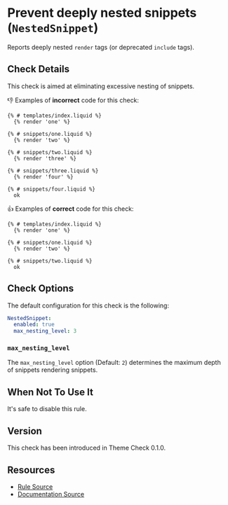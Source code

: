 # Prevent deeply nested snippets (`NestedSnippet`)

Reports deeply nested `render` tags (or deprecated `include` tags).

## Check Details

This check is aimed at eliminating excessive nesting of snippets.

:-1: Examples of **incorrect** code for this check:

```liquid
{% # templates/index.liquid %}
  {% render 'one' %}

{% # snippets/one.liquid %}
  {% render 'two' %}

{% # snippets/two.liquid %}
  {% render 'three' %}

{% # snippets/three.liquid %}
  {% render 'four' %}

{% # snippets/four.liquid %}
  ok
```

:+1: Examples of **correct** code for this check:

```liquid
{% # templates/index.liquid %}
  {% render 'one' %}

{% # snippets/one.liquid %}
  {% render 'two' %}

{% # snippets/two.liquid %}
  ok
```

## Check Options

The default configuration for this check is the following:

```yaml
NestedSnippet:
  enabled: true
  max_nesting_level: 3
```

### `max_nesting_level`

The `max_nesting_level` option (Default: `2`) determines the maximum depth of snippets rendering snippets.

## When Not To Use It

It's safe to disable this rule.

## Version

This check has been introduced in Theme Check 0.1.0.

## Resources

- [Rule Source][codesource]
- [Documentation Source][docsource]

[codesource]: /lib/theme_check/checks/nested_snippet.rb
[docsource]: /docs/checks/nested_snippet.md
